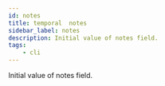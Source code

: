 ```yaml
---
id: notes
title: temporal  notes
sidebar_label: notes
description: Initial value of notes field.
tags:
    - cli
---
```


Initial value of notes field.
